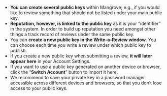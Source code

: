 * **You can create several public keys** within Mangrove; e.g., if you would like to review something that should not be listed under your main public key.
* **Reputation, however, is linked to the public key** as it is your “identifier” in the system. In order to build up reputation you need amongst other things a track record of reviews under the same public key.
* You can **create a new public key in the Write-a-Review window**. You can choose each time you write a review under which public key to publish. 
* If you create a new public key when submitting a review, **it will later appear here** in your Account Settings.
* If you want to use a public key generated on another device or browser, click the “**Switch Account**” button to import it here.
* We recommend to save your private key in a password manager accessible across different devices and browsers, so that you don’t lose access to your public keys.

